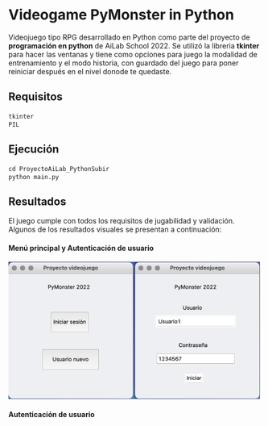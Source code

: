 # Videogame PyMonster in Python  

Videojuego tipo RPG desarrollado en Python como parte del proyecto de **programación en python** de AiLab School 2022. Se utilizó la libreria **tkinter** para hacer las ventanas y tiene como opciones para juego la modalidad de entrenamiento y el modo historia, con guardado del juego para poner reiniciar después en el nivel donode te quedaste.

## Requisitos  
```
tkinter
PIL
```

## Ejecución  
```
cd ProyectoAiLab_PythonSubir
python main.py
```

## Resultados  
El juego cumple con todos los requisitos de jugabilidad y validación.  
Algunos de los resultados visuales se presentan a continuación:

#### Menú principal y Autenticación de usuario  
<img src="results/menu.png" width="250"><img src="results/usuario.png" width="250">  

#### Autenticación de usuario  

